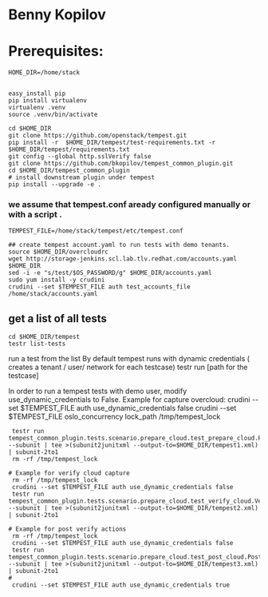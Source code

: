 # Benny Kopilov
# Prerequisites:
```
HOME_DIR=/home/stack


easy_install pip
pip install virtualenv
virtualenv .venv
source .venv/bin/activate

cd $HOME_DIR
git clone https://github.com/openstack/tempest.git
pip install -r  $HOME_DIR/tempest/test-requirements.txt -r $HOME_DIR/tempest/requirements.txt
git config --global http.sslVerify false
git clone https://github.com/bkopilov/tempest_common_plugin.git
cd $HOME_DIR/tempest_common_plugin
# install downstream plugin under tempest
pip install --upgrade -e .
```

###  we assume that tempest.conf aready configured manually or with a script .

```
TEMPEST_FILE=/home/stack/tempest/etc/tempest.conf

## create tempest account.yaml to run tests with demo tenants.
source $HOME_DIR/overcloudrc
wget http://storage-jenkins.scl.lab.tlv.redhat.com/accounts.yaml $HOME_DIR
sed -i -e "s/test/$OS_PASSWORD/g" $HOME_DIR/accounts.yaml
sudo yum install -y crudini
crudini --set $TEMPEST_FILE auth test_accounts_file /home/stack/accounts.yaml
```


## get a list of all tests
```
cd $HOME_DIR/tempest
testr list-tests
```
run a test from the list
By default tempest runs with dynamic credentials (
creates a tenant / user/ network for each testcase)
testr run [path for the testcase]


In order to run a tempest tests with demo user, modify use_dynamic_credentials to False.
Example for capture overcloud:
crudini --set $TEMPEST_FILE auth use_dynamic_credentials false
crudini --set $TEMPEST_FILE oslo_concurrency lock_path /tmp/tempest_lock


```
 testr run tempest_common_plugin.tests.scenario.prepare_cloud.test_prepare_cloud.PrepareCloudActions --subunit | tee >(subunit2junitxml --output-to=$HOME_DIR/tempest1.xml) | subunit-2to1
 rm -rf /tmp/tempest_lock

# Example for verify cloud capture
 rm -rf /tmp/tempest_lock
 crudini --set $TEMPEST_FILE auth use_dynamic_credentials false
 testr run tempest_common_plugin.tests.scenario.prepare_cloud.test_verify_cloud.VerifyCloudActions --subunit | tee >(subunit2junitxml --output-to=$HOME_DIR/tempest2.xml) | subunit-2to1

# Example for post verify actions
 rm -rf /tmp/tempest_lock
 crudini --set $TEMPEST_FILE auth use_dynamic_credentials false
 testr run tempest_common_plugin.tests.scenario.prepare_cloud.test_post_cloud.PostCloudActions --subunit | tee >(subunit2junitxml --output-to=$HOME_DIR/tempest3.xml) | subunit-2to1
#
 crudini --set $TEMPEST_FILE auth use_dynamic_credentials true
```


